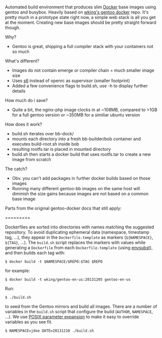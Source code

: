 Automated build environment that produces slim [Docker][] base images using gentoo and busybox. Heavily based on [wking's gentoo docker][gentoo-docker] repo.
It's pretty much in a prototype state right now, a simple web stack is all you get at the moment. Creating new base images should be pretty straight forward though.

Why?

* Gentoo is great, shipping a full compiler stack with your containers not so much

What's different?

* Images do not contain emerge or compiler chain = much smaller image size
* Uses [s6][] instead of openrc as supervisor (smaller footprint)
* Added a few convenience flags to build.sh, use -h to display further details

How much do i save?

* Quite a bit, the nginx-php image clocks in at ~108MB, compared to >1GB for a full gentoo version or ~350MB for a similiar ubuntu version

How does it work?

* build.sh iterates over bb-dock/ 
* mounts each directory into a fresh bb-builder/bob container and executes build-root.sh inside bob
* resulting rootfs.tar is placed in mounted directory
* build.sh then starts a docker build that uses rootfs.tar to create a new image from scratch

The catch?

* Obv. you can't add packages in further docker builds based on those images
* Running many different gentoo-bb images on the same host will diminish the size gains because images are not based on a common base image

Parts from the original gentoo-docker docs that still apply:

=========

Dockerfiles are sorted into directories with names matching the
suggested repository.  To avoid duplicating ephemeral data (namespace,
timestamp tag, …), they appear in the `Dockerfile.template` as markers
(`${NAMESPACE}`, `${TAG}`, …).  The `build.sh` script replaces the
markers with values while generating a `Dockerfile` from each
`Dockerfile.template` (using [envsubst][]), and then builds each tag
with:

    $ docker build -t $NAMESPACE/$REPO:$TAG $REPO

for example:

    $ docker build -t wking/gentoo-en-us:20131205 gentoo-en-us

Run:

    $ ./build.sh

to seed from the Gentoo mirrors and build all images.  There are a
number of variables in the `build.sh` script that configure the build
(`AUTHOR`, `NAMESPACE`, …).  We use [POSIX parameter
expansion][parameter-expansion] to make it easy to override variables
as you see fit.

    $ NAMESPACE=jdoe DATE=20131210 ./build.sh

[gentoo-docker]: https://github.com/wking/dockerfile
[s6]: http://skarnet.org/software/s6/
[Docker]: http://www.docker.io/
[Dockerfiles]: http://www.docker.io/learn/dockerfile/
[Gentoo]: http://www.gentoo.org/
[envsubst]: http://www.gnu.org/software/gettext/manual/html_node/envsubst-Invocation.html
[parameter-expansion]: http://pubs.opengroup.org/onlinepubs/9699919799/utilities/V3_chap02.html#tag_18_06_02
